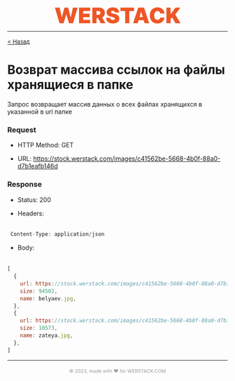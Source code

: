 <p align="center">
  <img src="./WERSTACK.png" alt="WERSTACK-PLATFORM">
</p>

---

<font size="2"><a href="../README.md">< Назад</a></font>

# Возврат массива ссылок на файлы хранящиеся в папке

Запрос возвращает массив данных о всех файлах хранящихся в указанной в url папке

### Request

 + HTTP Method: GET
 
 + URL: https://stock.werstack.com/images/c41562be-5668-4b0f-88a0-d7b1eafb146d

### Response

 + Status: 200

 + Headers: 
 ```javascript

  Content-Type: application/json

 ```

 + Body:
  ```javascript
  
  [
    {
      url: https://stock.werstack.com/images/c41562be-5668-4b0f-88a0-d7b1eafb146d/belyaev.jpg,
      size: 94502,
      name: belyaev.jpg,
    },
    {
      url: https://stock.werstack.com/images/c41562be-5668-4b0f-88a0-d7b1eafb146d/zateya.jpg,
      size: 10573,
      name: zateya.jpg,
    },
  ]
  
  ```

---

<p align="center">
  <font size="2" color="#999999"><small>© 2023, made with ❤ for WERSTACK.COM</small></font>
</p>